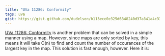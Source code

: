```yaml
---
title: "UVa 11286: Conformity"
tags: uva
gist: https://gist.github.com/dudelson/b113ece0e325d6348240d37a841a4c33
---
```

[UVa 11286: Conformity](https://uva.onlinejudge.org/index.php?option=com_onlinejudge&Itemid=8&category=24&page=show_problem&problem=2261) is another problem that can be solved in a simple manner using a map. <!--more--> However, since maps are only sorted by key, this means it will take O(n) to find and count the number of occurances of the largest key in the map. This solution is fast enough, however. Here it is:

